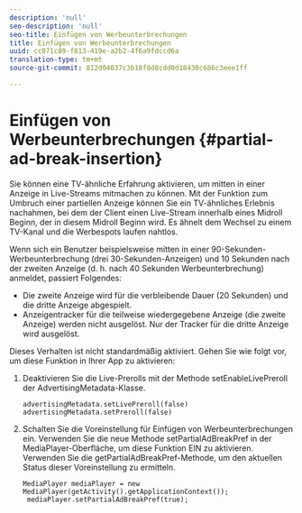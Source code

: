 ```yaml
---
description: 'null'
seo-description: 'null'
seo-title: Einfügen von Werbeunterbrechungen
title: Einfügen von Werbeunterbrechungen
uuid: cc071c89-f813-419e-a2b2-4f6a9fdccd6a
translation-type: tm+mt
source-git-commit: 812d04037c3b18f8d8cdd0d18430c686c3eee1ff

---
```



# Einfügen von Werbeunterbrechungen {#partial-ad-break-insertion}

Sie können eine TV-ähnliche Erfahrung aktivieren, um mitten in einer Anzeige in Live-Streams mitmachen zu können. Mit der Funktion zum Umbruch einer partiellen Anzeige können Sie ein TV-ähnliches Erlebnis nachahmen, bei dem der Client einen Live-Stream innerhalb eines Midroll Beginn, der in diesem Midroll Beginn wird. Es ähnelt dem Wechsel zu einem TV-Kanal und die Werbespots laufen nahtlos.

Wenn sich ein Benutzer beispielsweise mitten in einer 90-Sekunden-Werbeunterbrechung (drei 30-Sekunden-Anzeigen) und 10 Sekunden nach der zweiten Anzeige (d. h. nach 40 Sekunden Werbeunterbrechung) anmeldet, passiert Folgendes:

* Die zweite Anzeige wird für die verbleibende Dauer (20 Sekunden) und die dritte Anzeige abgespielt.
* Anzeigentracker für die teilweise wiedergegebene Anzeige (die zweite Anzeige) werden nicht ausgelöst. Nur der Tracker für die dritte Anzeige wird ausgelöst.

Dieses Verhalten ist nicht standardmäßig aktiviert. Gehen Sie wie folgt vor, um diese Funktion in Ihrer App zu aktivieren:

1. Deaktivieren Sie die Live-Prerolls mit der Methode setEnableLivePreroll der AdvertisingMetadata-Klasse.

   ```
   advertisingMetadata.setLivePreroll(false)  
   advertisingMetadata.setPreroll(false)
   ```

1. Schalten Sie die Voreinstellung für Einfügen von Werbeunterbrechungen ein. Verwenden Sie die neue Methode setPartialAdBreakPref in der MediaPlayer-Oberfläche, um diese Funktion EIN zu aktivieren. Verwenden Sie die getPartialAdBreakPref-Methode, um den aktuellen Status dieser Voreinstellung zu ermitteln.

   ```
   MediaPlayer mediaPlayer = new MediaPlayer(getActivity().getApplicationContext()); 
    mediaPlayer.setPartialAdBreakPref(true);
   ```

